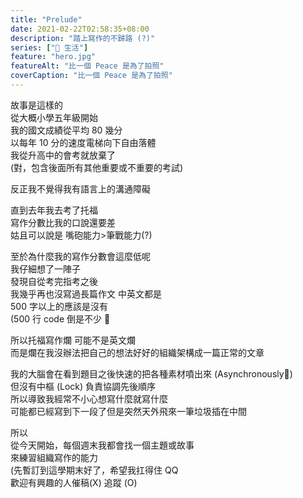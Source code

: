 ```yaml
---
title: "Prelude"
date: 2021-02-22T02:58:35+08:00
description: "踏上寫作的不歸路 (?)"
series: ["🍫 生活"]
feature: "hero.jpg"
featureAlt: "比一個 Peace 是為了拍照"
coverCaption: "比一個 Peace 是為了拍照"
---
```


故事是這樣的<br>
從大概小學五年級開始<br>
我的國文成績從平均 80 幾分<br>
以每年 10 分的速度電梯向下自由落體<br>
我從升高中的會考就放棄了<br>
(對，包含後面所有其他重要或不重要的考試)

反正我不覺得我有語言上的溝通障礙

直到去年我去考了托福<br>
寫作分數比我的口說還要差<br>
姑且可以說是 嘴砲能力>筆戰能力(?)

至於為什麼我的寫作分數會這麼低呢<br>
我仔細想了一陣子<br>
發現自從考完指考之後<br>
我幾乎再也沒寫過長篇作文 中英文都是<br>
500 字以上的應該是沒有<br>
(500 行 code 倒是不少 🤔

所以托福寫作爛 可能不是英文爛<br>
而是爛在我沒辦法把自己的想法好好的組織架構成一篇正常的文章

我的大腦會在看到題目之後快速的把各種素材噴出來 (Asynchronously🤭)<br>
但沒有中樞 (Lock) 負責協調先後順序<br>
所以導致我經常不小心想寫什麼就寫什麼<br>
可能都已經寫到下一段了但是突然天外飛來一筆垃圾插在中間

所以<br>
從今天開始，每個週末我都會找一個主題或故事<br>
來練習組織寫作的能力<br>
(先暫訂到這學期末好了，希望我扛得住 QQ<br>
歡迎有興趣的人催稿(X) 追蹤 (O)
